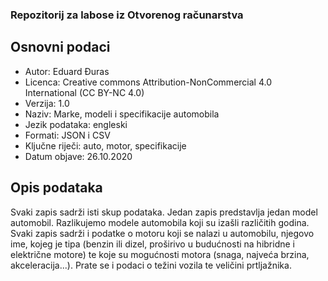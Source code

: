 ### Repozitorij za labose iz Otvorenog računarstva

## Osnovni podaci
  - Autor: Eduard Đuras
  - Licenca: Creative commons Attribution-NonCommercial 4.0 International (CC BY-NC 4.0)
  - Verzija: 1.0
  - Naziv: Marke, modeli i specifikacije automobila
  - Jezik podataka: engleski
  - Formati: JSON i CSV
  - Ključne riječi: auto, motor, specifikacije
  - Datum objave: 26.10.2020
  

## Opis podataka

Svaki zapis sadrži isti skup podataka. Jedan zapis predstavlja jedan model automobil. Razlikujemo modele automobila koji su izašli različitih godina.
Svaki zapis sadrži i podatke o motoru koji se nalazi u automobilu, njegovo ime, kojeg je tipa (benzin ili dizel, proširivo u budućnosti na hibridne i električne motore) te koje su mogućnosti motora (snaga, najveća brzina, akceleracija...). 
Prate se i podaci o težini vozila te veličini prtljažnika.

